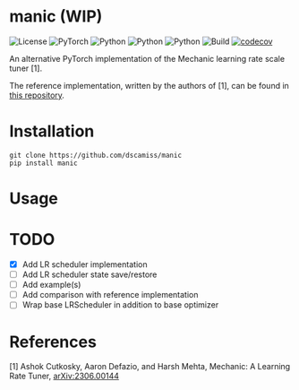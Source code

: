# manic (WIP)

![License](https://img.shields.io/badge/license-MIT-blue)
![PyTorch](https://img.shields.io/badge/PyTorch-%23EE4C2C.svg?logo=PyTorch&logoColor=white)
![Python](https://img.shields.io/badge/python-3.9-blue.svg)
![Python](https://img.shields.io/badge/python-3.10-blue.svg)
![Python](https://img.shields.io/badge/python-3.11-blue.svg)
![Build](https://github.com/dscamiss/manic/actions/workflows/python-package.yml/badge.svg)
[![codecov](https://codecov.io/gh/dscamiss/manic/graph/badge.svg?token=ZWTBITN49T)](https://codecov.io/gh/dscamiss/manic)

An alternative PyTorch implementation of the Mechanic learning rate scale tuner [1].

The reference implementation, written by the authors of [1], can be found in [this repository](https://github.com/optimizedlearning/mechanic).

# Installation

```
git clone https://github.com/dscamiss/manic
pip install manic
```

# Usage

# TODO

- [x] Add LR scheduler implementation
- [ ] Add LR scheduler state save/restore
- [ ] Add example(s)
- [ ] Add comparison with reference implementation
- [ ] Wrap base LRScheduler in addition to base optimizer

# References

[1] Ashok Cutkosky, Aaron Defazio, and Harsh Mehta, Mechanic: A Learning Rate Tuner, [arXiv:2306.00144](https://arxiv.org/abs/2306.00144)
